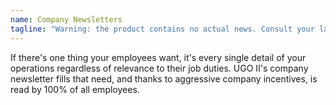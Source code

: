 ```yaml
---
name: Company Newsletters
tagline: "Warning: the product contains no actual news. Consult your lawyer before reading."
---
```


If there's one thing your employees want, it's every single detail of your operations regardless of relevance to their job duties. UGO II's company newsletter fills that need, and thanks to aggressive company incentives, is read by 100% of all employees.
